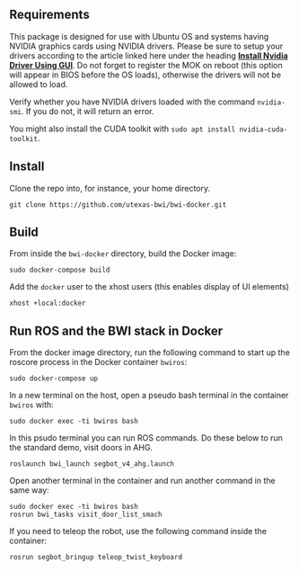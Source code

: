 
## Requirements

This package is designed for use with Ubuntu OS and systems having NVIDIA graphics cards using NVIDIA drivers.  Please be sure to setup your drivers according to the article linked here under the heading [**Install Nvidia Driver Using GUI**](https://phoenixnap.com/kb/install-nvidia-drivers-ubuntu).  Do not forget to register the MOK on reboot (this option will appear in BIOS before the OS loads), otherwise the drivers will not be allowed to load.

Verify whether you have NVIDIA drivers loaded with the command `nvidia-smi`.  If you do not, it will return an error.

You might also install the CUDA toolkit with `sudo apt install nvidia-cuda-toolkit`.

## Install

Clone the repo into, for instance, your home directory.
```
git clone https://github.com/utexas-bwi/bwi-docker.git
```


## Build

From inside the `bwi-docker` directory, build the Docker image:
```
sudo docker-compose build
```

Add the `docker` user to the xhost users (this enables display of UI elements)
```
xhost +local:docker
```

## Run ROS and the BWI stack in Docker

From the docker image directory, run the following command to start up the roscore process in the Docker container `bwiros`:
```
sudo docker-compose up
```

In a new terminal on the host, open a pseudo bash terminal in the container `bwiros` with:
```
sudo docker exec -ti bwiros bash
```

In this psudo terminal you can run ROS commands.  Do these below to run the standard demo, visit doors in AHG.
```
roslaunch bwi_launch segbot_v4_ahg.launch
```

Open another terminal in the container and run another command in the same way:

```
sudo docker exec -ti bwiros bash
rosrun bwi_tasks visit_door_list_smach
```

If you need to teleop the robot, use the following command inside the container:
```
rosrun segbot_bringup teleop_twist_keyboard
```
